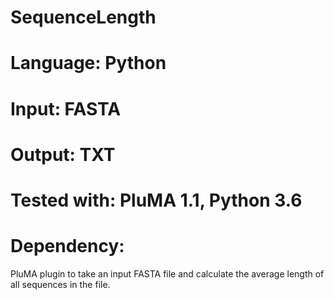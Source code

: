 # SequenceLength
# Language: Python
# Input: FASTA
# Output: TXT 
# Tested with: PluMA 1.1, Python 3.6
# Dependency:

PluMA plugin to take an input FASTA file and calculate the average
length of all sequences in the file.
